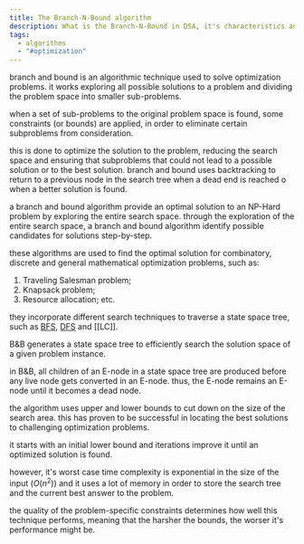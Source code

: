 ```yaml
---
title: The Branch-N-Bound algorithm
description: What is the Branch-N-Bound in DSA, it's characteristics and applications
tags:
  - algorithms
  - "#optimization"
---
```

branch and bound is an algorithmic technique used to solve optimization problems. it works exploring all possible solutions to a problem and dividing the problem space into smaller sub-problems.

when a set of sub-problems to the original problem space is found, some constraints (or bounds) are applied, in order to eliminate certain subproblems from consideration.

this is done to optimize the solution to the problem, reducing the search space and ensuring that subproblems that could not lead to a possible solution or to the best solution.
branch and bound uses backtracking to return to a previous node in the search tree when a dead end is reached o when a better solution is found.

a branch and bound algorithm provide an optimal solution to an NP-Hard problem by exploring the entire search space. through the exploration of the entire search space, a branch and bound algorithm identify possible candidates for solutions step-by-step.

these algorithms are used to find the optimal solution for combinatory, discrete and general mathematical optimization problems, such as:
1. Traveling Salesman problem;
2. Knapsack problem;
3. Resource allocation;
etc.

they incorporate different search techniques to traverse a state space tree, such as [BFS](https://github.com/guisaliba/dsa/blob/main/algorithms/search/graphs-search/bfs/notes.md), [DFS](https://github.com/guisaliba/dsa/blob/main/algorithms/search/graphs-search/dfs/notes.md) and [[LC]].

B&B generates a state space tree to efficiently search the solution space of a given problem instance.

in B&B, all children of an E-node in a state space tree are produced before any live node gets converted in an E-node. thus, the E-node remains an E-node until it becomes a dead node.

the algorithm uses upper and lower bounds to cut down on the size of the search area. this has proven to be successful in locating the best solutions to challenging optimization problems.

it starts with an initial lower bound and iterations improve it until an optimized solution is found.

however, it's worst case time complexity is exponential in the size of the input ($O(n^2)$) and it uses a lot of memory in order to store the search tree and the current best answer to the problem.

the quality of the problem-specific constraints determines how well this technique performs, meaning that the harsher the bounds, the worser it's performance might be.